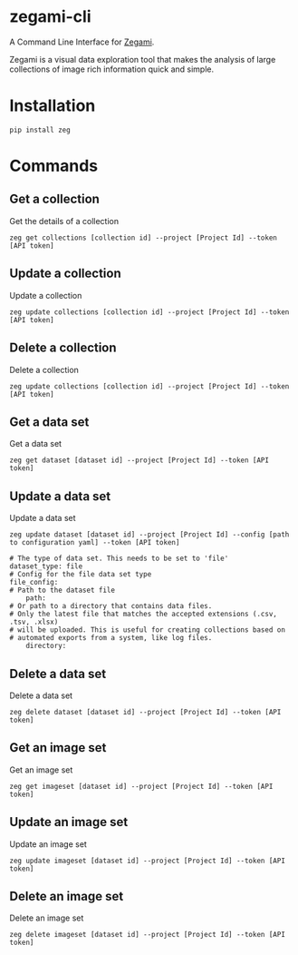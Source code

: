 # zegami-cli
A Command Line Interface for [Zegami](https://www.zegami.com).

Zegami is a visual data exploration tool that makes the analysis of large collections of image rich information quick and simple.

# Installation
```
pip install zeg
```

# Commands

## Get a collection
Get the details of a collection
```
zeg get collections [collection id] --project [Project Id] --token [API token]
```

## Update a collection
Update a collection
```
zeg update collections [collection id] --project [Project Id] --token [API token]
```

## Delete a collection
Delete a collection
```
zeg update collections [collection id] --project [Project Id] --token [API token]
```

## Get a data set
Get a data set
```
zeg get dataset [dataset id] --project [Project Id] --token [API token]
```

## Update a data set
Update a data set
```
zeg update dataset [dataset id] --project [Project Id] --config [path to configuration yaml] --token [API token]
```

```
# The type of data set. This needs to be set to 'file'
dataset_type: file
# Config for the file data set type
file_config:
# Path to the dataset file
    path: 
# Or path to a directory that contains data files.
# Only the latest file that matches the accepted extensions (.csv, .tsv, .xlsx)
# will be uploaded. This is useful for creating collections based on
# automated exports from a system, like log files.
    directory:
```

## Delete a data set
Delete a data set
```
zeg delete dataset [dataset id] --project [Project Id] --token [API token]
```

## Get an image set
Get an image set
```
zeg get imageset [dataset id] --project [Project Id] --token [API token]
```

## Update an image set
Update an image set
```
zeg update imageset [dataset id] --project [Project Id] --token [API token]
```

## Delete an image set
Delete an image set
```
zeg delete imageset [dataset id] --project [Project Id] --token [API token]
```
